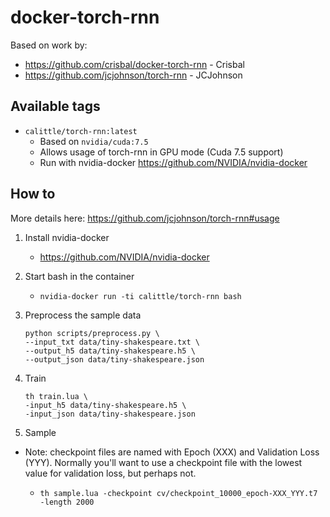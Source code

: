 # docker-torch-rnn
Based on work by:
   * https://github.com/crisbal/docker-torch-rnn - Crisbal
   * https://github.com/jcjohnson/torch-rnn - JCJohnson

## Available tags

* `calittle/torch-rnn:latest`
    * Based on `nvidia/cuda:7.5`
    * Allows usage of torch-rnn in GPU mode (Cuda 7.5 support)
    * Run with nvidia-docker https://github.com/NVIDIA/nvidia-docker
    
## How to

More details here: https://github.com/jcjohnson/torch-rnn#usage

1. Install nvidia-docker
    * https://github.com/NVIDIA/nvidia-docker
2. Start bash in the container
    * `nvidia-docker run -ti calittle/torch-rnn bash`
3. Preprocess the sample data

    ```
    python scripts/preprocess.py \
    --input_txt data/tiny-shakespeare.txt \
    --output_h5 data/tiny-shakespeare.h5 \
    --output_json data/tiny-shakespeare.json
    ```

4. Train 
    
    ```
    th train.lua \
    -input_h5 data/tiny-shakespeare.h5 \
    -input_json data/tiny-shakespeare.json
    ```

5. Sample
* Note: checkpoint files are named with Epoch (XXX) and Validation Loss (YYY). Normally you'll want to use a checkpoint file with the lowest value for validation loss, but perhaps not.

    * `th sample.lua -checkpoint cv/checkpoint_10000_epoch-XXX_YYY.t7 -length 2000`
